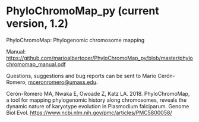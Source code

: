# PhyloChromoMap_py (current version, 1.2)
PhyloChromoMap: Phylogenomic chromosome mapping

Manual: https://github.com/marioalbertocer/PhyloChromoMap_py/blob/master/phylochromomap_manual.pdf

Questions, suggestions and bug reports can be sent to Mario Cerón-Romero, mceronromero@umass.edu.

Cerón-Romero MA, Nwaka E, Owoade Z, Katz LA. 2018. PhyloChromoMap, a tool for mapping phylogenomic history along chromosomes, reveals the dynamic nature of karyotype evolution in Plasmodium falciparum. Genome Biol Evol.
https://www.ncbi.nlm.nih.gov/pmc/articles/PMC5800058/
